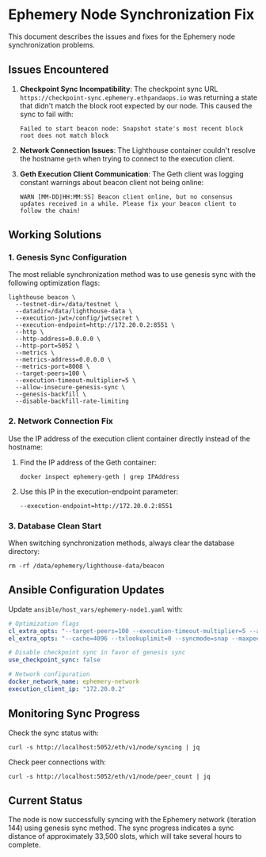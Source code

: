 # Ephemery Node Synchronization Fix

This document describes the issues and fixes for the Ephemery node synchronization problems.

## Issues Encountered

1. **Checkpoint Sync Incompatibility**: The checkpoint sync URL `https://checkpoint-sync.ephemery.ethpandaops.io` was returning a state that didn't match the block root expected by our node. This caused the sync to fail with:

   ```
   Failed to start beacon node: Snapshot state's most recent block root does not match block
   ```

2. **Network Connection Issues**: The Lighthouse container couldn't resolve the hostname `geth` when trying to connect to the execution client.

3. **Geth Execution Client Communication**: The Geth client was logging constant warnings about beacon client not being online:

   ```
   WARN [MM-DD|HH:MM:SS] Beacon client online, but no consensus updates received in a while. Please fix your beacon client to follow the chain!
   ```

## Working Solutions

### 1. Genesis Sync Configuration

The most reliable synchronization method was to use genesis sync with the following optimization flags:

```
lighthouse beacon \
  --testnet-dir=/data/testnet \
  --datadir=/data/lighthouse-data \
  --execution-jwt=/config/jwtsecret \
  --execution-endpoint=http://172.20.0.2:8551 \
  --http \
  --http-address=0.0.0.0 \
  --http-port=5052 \
  --metrics \
  --metrics-address=0.0.0.0 \
  --metrics-port=8008 \
  --target-peers=100 \
  --execution-timeout-multiplier=5 \
  --allow-insecure-genesis-sync \
  --genesis-backfill \
  --disable-backfill-rate-limiting
```

### 2. Network Connection Fix

Use the IP address of the execution client container directly instead of the hostname:

1. Find the IP address of the Geth container:

   ```
   docker inspect ephemery-geth | grep IPAddress
   ```

2. Use this IP in the execution-endpoint parameter:

   ```
   --execution-endpoint=http://172.20.0.2:8551
   ```

### 3. Database Clean Start

When switching synchronization methods, always clear the database directory:

```
rm -rf /data/ephemery/lighthouse-data/beacon
```

## Ansible Configuration Updates

Update `ansible/host_vars/ephemery-node1.yaml` with:

```yaml
# Optimization flags
cl_extra_opts: "--target-peers=100 --execution-timeout-multiplier=5 --allow-insecure-genesis-sync --genesis-backfill --disable-backfill-rate-limiting"
el_extra_opts: "--cache=4096 --txlookuplimit=0 --syncmode=snap --maxpeers=100"

# Disable checkpoint sync in favor of genesis sync
use_checkpoint_sync: false

# Network configuration
docker_network_name: ephemery-network
execution_client_ip: "172.20.0.2"
```

## Monitoring Sync Progress

Check the sync status with:

```
curl -s http://localhost:5052/eth/v1/node/syncing | jq
```

Check peer connections with:

```
curl -s http://localhost:5052/eth/v1/node/peer_count | jq
```

## Current Status

The node is now successfully syncing with the Ephemery network (iteration 144) using genesis sync method.
The sync progress indicates a sync distance of approximately 33,500 slots, which will take several hours to complete.
